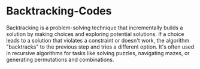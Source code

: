# Backtracking-Codes
Backtracking is a problem-solving technique that incrementally builds a solution by making choices and exploring potential solutions. If a choice leads to a solution that violates a constraint or doesn't work, the algorithm "backtracks" to the previous step and tries a different option. It's often used in recursive algorithms for tasks like solving puzzles, navigating mazes, or generating permutations and combinations.
